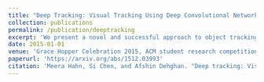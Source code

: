 ```yaml
---
title: "Deep Tracking: Visual Tracking Using Deep Convolutional Networks"
collection: publications
permalink: /publication/deeptracking
excerpt: 'We present a novel and successful approach to object tracking by using convolutional neural networks. This work was done in a Research Experience for Undergraduate (REU) program at University of Central Florida under Dr. Mubarak Shah'
date: 2015-01-01
venue: 'Grace Hopper Celebration 2015, ACM student research competition.'
paperurl: 'https://arxiv.org/abs/1512.03993'
citation: 'Meera Hahn, Si Chen, and Afshin Dehghan. "Deep tracking: Visual tracking using deep convolutional networks." arXiv preprint arXiv:1512.03993 (2015).'
---
```


